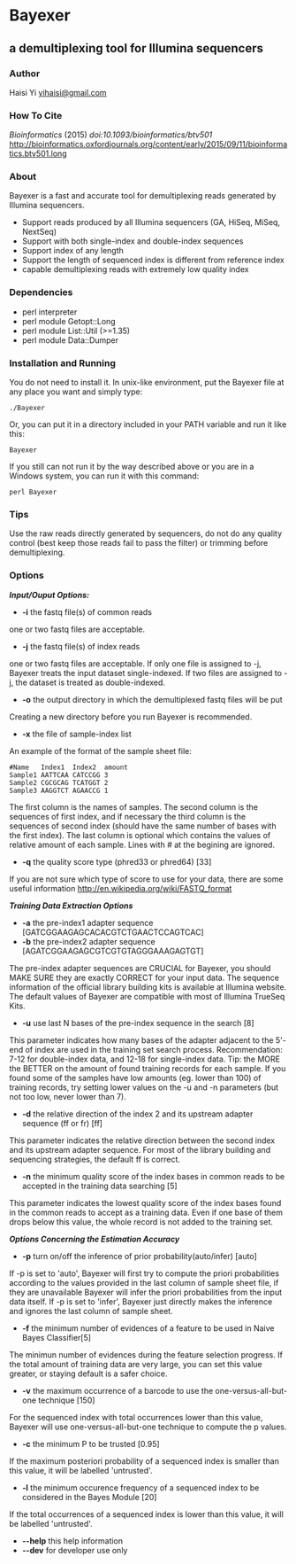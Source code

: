 # Bayexer

## a demultiplexing tool for Illumina sequencers

### Author

Haisi Yi yihaisi@gmail.com

### How To Cite

*Bioinformatics* (2015) *doi:10.1093/bioinformatics/btv501*
http://bioinformatics.oxfordjournals.org/content/early/2015/09/11/bioinformatics.btv501.long

### About

Bayexer is a fast and accurate tool for demultiplexing reads generated by Illumina sequencers.

* Support reads produced by all Illumina sequencers (GA, HiSeq, MiSeq, NextSeq)
* Support with both single-index and double-index sequences
* Support index of any length
* Support the length of sequenced index is different from reference index
* capable demultiplexing reads with extremely low quality index

### Dependencies

* perl interpreter
* perl module Getopt::Long
* perl module List::Util (>=1.35)
* perl module Data::Dumper

### Installation and Running

You do not need to install it. In unix-like environment, put the Bayexer file at any place you want and simply type:

`./Bayexer`

Or, you can put it in a directory included in your PATH variable and run it like this:

`Bayexer`

If you still can not run it by the way described above or you are in a Windows system, you can run it with this command:

`perl Bayexer`

### Tips

Use the raw reads directly generated by sequencers, do not do any quality control (best keep those reads fail to pass the filter) or trimming before demultiplexing.

### Options

_**Input/Ouput Options:**_   
* **-i**    the fastq file(s) of common reads   

one or two fastq files are acceptable. 

* **-j**    the fastq file(s) of index reads   

one or two fastq files are acceptable. If only one file is assigned to -j, Bayexer treats the input dataset single-indexed. If two files are assigned to -j, the dataset is treated as double-indexed. 

* **-o**    the output directory in which the demultiplexed fastq files will be put   

Creating a new directory before you run Bayexer is recommended.

* **-x**    the file of sample-index list   

An example of the format of the sample sheet file:  
 
`#Name   Index1  Index2  amount   `   
`Sample1 AATTCAA CATCCGG 3   `   
`Sample2 CGCGCAG TCATGGT 2   `   
`Sample3 AAGGTCT AGAACCG 1   `   

The first column is the names of samples. The second column is the sequences of first index, and if necessary the third column is the sequences of second index (should have the same number of bases with the first index). The last column is optional which contains the values of relative amount of each sample. Lines with # at the begining are ignored.    

* **-q**    the quality score type (phred33 or phred64) [33]   

If you are not sure which type of score to use for your data, there are some useful information http://en.wikipedia.org/wiki/FASTQ_format   

   
_**Training Data Extraction Options**_   
* **-a**    the pre-index1 adapter sequence [GATCGGAAGAGCACACGTCTGAACTCCAGTCAC]   
* **-b**    the pre-index2 adapter sequence [AGATCGGAAGAGCGTCGTGTAGGGAAAGAGTGT]   

The pre-index adapter sequences are CRUCIAL for Bayexer, you should MAKE SURE they are exactly CORRECT for your input data. The sequence information of the official library building kits is available at Illumina website. The default values of Bayexer are compatible with most of Illumina TrueSeq Kits.

* **-u**    use last N bases of the pre-index sequence in the search [8]   

This parameter indicates how many bases of the adapter adjacent to the 5'-end of index are used in the training set search process. Recommendation: 7-12 for double-index data, and 12-18 for single-index data. 
Tip: the MORE the BETTER on the amount of found training records for each sample. If you found some of the samples have low amounts (eg. lower than 100) of training records, try setting lower values on the -u and -n parameters (but not too low, never lower than 7).

* **-d**    the relative direction of the index 2 and its upstream adapter sequence (ff or fr) [ff]   

This parameter indicates the relative direction between the second index and its upstream adapter sequence. For most of the library building and sequencing strategies, the default ff is correct.    

* **-n**    the minimum quality score of the index bases in common reads to be accepted in the training data searching [5]

This parameter indicates the lowest quality score of the index bases found in the common reads to accept as a training data. Even if one base of them drops below this value, the whole record is not added to the training set.

_**Options Concerning the Estimation Accuracy**_   
* **-p**    turn on/off the inference of prior probability(auto/infer) [auto]   

If -p is set to 'auto', Bayexer will first try to compute the priori probabilities according to the values provided in the last column of sample sheet file, if they are unavailable Bayexer will infer the priori probabilities from the input data itself. If -p is set to 'infer', Bayexer just directly makes the inference and ignores the last column of sample sheet.

* **-f**    the minimum number of evidences of a feature to be used in Naive Bayes Classifier[5]    

The minimun number of evidences during the feature selection progress. If the total amount of training data are very large, you can set this value greater, or staying default is a safer choice.   

* **-v**    the maximum occurrence of a barcode to use the one-versus-all-but-one technique [150]   

For the sequenced index with total occurrences lower than this value, Bayexer will use one-versus-all-but-one technique to compute the p values.   

* **-c**    the minimum P to be trusted [0.95]   

If the maximum posteriori probability of a sequenced index is smaller than this value, it will be labelled 'untrusted'.   

* **-l**    the minimum occurence frequency of a sequenced index to be considered in the Bayes Module [20]   

If the total occurrences of a sequenced index is lower than this value, it will be labelled 'untrusted'.   
   
* **--help**    this help information   
* **--dev**    for developer use only

